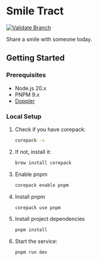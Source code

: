 # Smile Tract

[![Validate Branch](https://github.com/CandeeGenerations/smile-tract/actions/workflows/validate-branch.yaml/badge.svg)](https://github.com/CandeeGenerations/smile-tract/actions/workflows/validate-branch.yaml)

Share a smile with someone today.

## Getting Started

### Prerequisites

- Node.js 20.x
- PNPM 9.x
- [Doppler](https://docs.doppler.com/docs/install-cli)

### Local Setup

1. Check if you have corepack:
   ```sh
   corepack -v
   ```
1. If not, install it:
   ```sh
   brew install corepack
   ```
1. Enable pnpm
   ```sh
   corepack enable pnpm
   ```
1. Install pnpm
   ```sh
   corepack use pnpm
   ```
1. Install project dependencies
   ```sh
   pnpm install
   ```
1. Start the service:
   ```sh
   pnpm run dev
   ```
